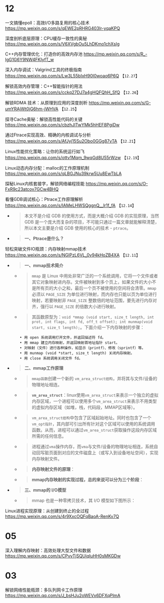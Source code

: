 
# 12

一文搞懂epoll：高效I/O多路复用的核心技术 https://mp.weixin.qq.com/s/qEWE2pRHRG403lr-yqaKPQ

深度剖析底层原理：CPU缓存一致性的奥秘 https://mp.weixin.qq.com/s/V6XVgbOu5LhDKmo1chXslg

C++内存管理优化：打造你的高效内存池 https://mp.weixin.qq.com/s/R_-lgG1G6Y9NW4FKIyfT_w

深入内存调试：Valgrind工具的终极指南 https://mp.weixin.qq.com/s/Lw3L55bIxH90I0woao6P6Q  【`12.27`】

解锁高效内存管理：C++智能指针的用法 https://mp.weixin.qq.com/s/cckq27DJ7a4gHQFQhH_SfQ  【`12.26`】

解锁RDMA 技术：从原理到应用的深度剖析 https://mp.weixin.qq.com/s/G-umYRAjWt0jG6hm-jWHVA  【`12.25`】

探寻Cache奥秘：解锁高性能代码的关键 https://mp.weixin.qq.com/s/cbzhJlTwYMk5hHEF8PgiDw

通过Ftrace实现高效、精确的内核调试与分析 https://mp.weixin.qq.com/s/AfJyj15Su2Obo0GGg87vTA  【`12.21`】

Linux性能优化策略：让你的系统运行如飞 https://mp.weixin.qq.com/s/ottv1Mqm_9wqGd8U55rWzw  【`12.19`】

Linux动态内存分配：malloc的工作原理机制 https://mp.weixin.qq.com/s/qLBGJNu39krw5Uu8EwTbLA

探秘Linux内核套接字，解锁网络编程技能 https://mp.weixin.qq.com/s/O-FxR9c23atcov7GCw4BHQ

看懂GDB调试核心：Ptrace工作原理解析 https://mp.weixin.qq.com/s/IAMeLHWSQggnQ__lr1f_fA  【`12.14`】
- > 本文不是介绍 GDB 的使用方式，而是大概介绍 GDB 的实现原理，当然 GDB 是一个庞大而复杂的项目，不可能只通过一篇文章就能解释清楚，所以本文主要是介绍 GDB 使用的核心的技术 - `ptrace`。
- > **一、Ptrace是什么？**

轻松突破文件IO瓶颈：内存映射mmap技术 https://mp.weixin.qq.com/s/NGlPzL6VL_0v94kHoZB4XA  【`12.11`】
- > **一、mmap技术简介**
  * > `mmap` 是 Linux 中用处非常广泛的一个系统调用，它将一个文件或者其它对象映射进内存。文件被映射到多个页上，如果文件的大小不是所有页的大小之和，最后一个页不被使用的空间将会清零。`mmap` 必须以 `PAGE_SIZE` 为单位进行映射，而内存也只能以页为单位进行映射，若要映射非 `PAGE_SIZE` 整数倍的地址范围，要先进行内存对齐，强行以 `PAGE_SIZE` 的倍数大小进行映射。
  * > 其函数原型为：`void *mmap (void start, size_t length, int prot, int flags, int fd, off_t offset); int munmap(void start, size_t length);`。下面介绍一下内存映射的步骤：
    ```console
    • 用 open 系统调用打开文件，并返回描述符 fd。
    • 用 mmap 建立内存映射，并返回映射首地址指针 start。
    • 对映射（文件）进行各种操作，如显示（printf）、修改（sprintf）等。
    • 用 munmap (void *start, size_t length) 关闭内存映射。
    • 用 close 系统调用关闭文件 fd。
    ```
- > **二、mmap工作原理**
  * > `mmap函数`创建一个新的 `vm_area_struct结构`，并将其与文件/设备的物理地址相连。
  * > **`vm_area_struct`**：linux使用`vm_area_struct`来表示一个独立的虚拟内存区域，一个进程可以使用多个`vm_area_struct`来表示不用类型的虚拟内存区域（如堆，栈，代码段，MMAP区域等）。
  * > `vm_area_struct结构`中包含了区域起始地址。同时也包含了一个`vm_opt指针`，其内部可引出所有针对这个区域可以使用的系统调用函数。从而，进程可以通过`vm_area_struct`获取操作这段内存区域所需的任何信息。
  * > 进程通过`vma`操作内存，而`vma`与文件/设备的物理地址相连，系统自动回写脏页面到对应的文件磁盘上（或写入到设备地址空间），实现内存映射文件。
  * > **内存映射文件的原理**：
  * > **mmap内存映射的实现过程，总的来说可以分为三个阶段**：
- > **三、mmap的 I/O模型**
  * > mmap 也是一种零拷贝技术，其 I/O 模型如下图所示：

Linux进程实现原理：从创建到终止的全过程 https://mp.weixin.qq.com/s/4r9XxcOQFqBaoA-RenKv7Q

# 05

深入理解内存映射：高效处理大型文件和数据 https://mp.weixin.qq.com/s/CPvvTjSQUjqIuHH0sMKGDw

# 03

解锁网络性能瓶颈：多队列网卡工作原理 https://mp.weixin.qq.com/s/J_bsHJu2oWEVx6DFXqPlmA
